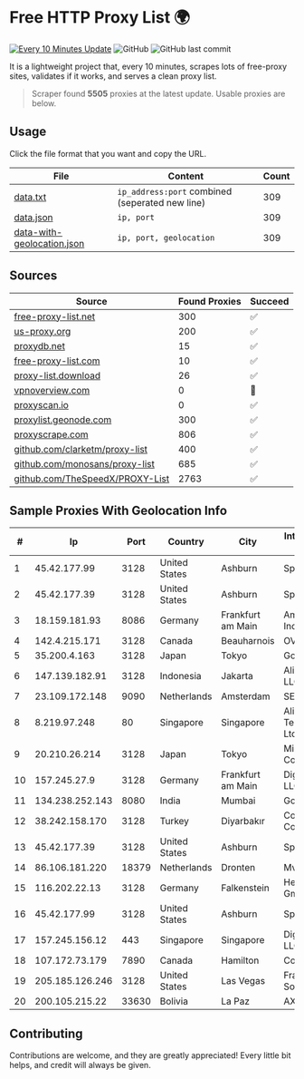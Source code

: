 
# Free HTTP Proxy List 🌍

[![Every 10 Minutes Update](https://github.com/mertguvencli/http-proxy-list/actions/workflows/main.yml/badge.svg?branch=main)](https://github.com/mertguvencli/http-proxy-list/actions/workflows/main.yml)
![GitHub](https://img.shields.io/github/license/mertguvencli/http-proxy-list)
![GitHub last commit](https://img.shields.io/github/last-commit/mertguvencli/http-proxy-list)

It is a lightweight project that, every 10 minutes, scrapes lots of free-proxy sites, validates if it works, and serves a clean proxy list.


> Scraper found **5505** proxies at the latest update. Usable proxies are below.

## Usage

Click the file format that you want and copy the URL.


|File|Content|Count|
|----|-------|-----|
|[data.txt](https://raw.githubusercontent.com/mertguvencli/http-proxy-list/main/proxy-list/data.txt)|`ip_address:port` combined (seperated new line)|309|
|[data.json](https://raw.githubusercontent.com/mertguvencli/http-proxy-list/main/proxy-list/data.json)|`ip, port`|309|
|[data-with-geolocation.json](https://raw.githubusercontent.com/mertguvencli/http-proxy-list/main/proxy-list/data-with-geolocation.json)|`ip, port, geolocation`|309|

## Sources

|Source|Found Proxies|Succeed|
|------|-------------|-------|
|[free-proxy-list.net](https://free-proxy-list.net)|300|✅|
|[us-proxy.org](https://www.us-proxy.org)|200|✅|
|[proxydb.net](http://proxydb.net)|15|✅|
|[free-proxy-list.com](https://free-proxy-list.com/?page=&port=&type%5B%5D=http&type%5B%5D=https&up_time=0&search=Search)|10|✅|
|[proxy-list.download](https://www.proxy-list.download/HTTP)|26|✅|
|[vpnoverview.com](https://vpnoverview.com/privacy/anonymous-browsing/free-proxy-servers)|0|🚫|
|[proxyscan.io](https://www.proxyscan.io)|0|✅|
|[proxylist.geonode.com](https://proxylist.geonode.com/api/proxy-list?limit=300&page=1&sort_by=lastChecked&sort_type=desc&protocols=http,https)|300|✅|
|[proxyscrape.com](https://api.proxyscrape.com/v2/?request=displayproxies&protocol=http&timeout=10000&country=all&ssl=all&anonymity=all)|806|✅|
|[github.com/clarketm/proxy-list](https://raw.githubusercontent.com/clarketm/proxy-list/master/proxy-list-raw.txt)|400|✅|
|[github.com/monosans/proxy-list](https://raw.githubusercontent.com/monosans/proxy-list/main/proxies/http.txt)|685|✅|
|[github.com/TheSpeedX/PROXY-List](https://raw.githubusercontent.com/TheSpeedX/PROXY-List/master/http.txt)|2763|✅|


## Sample Proxies With Geolocation Info

|#|Ip|Port|Country|City|Internet Service Provider|
|-|--|----|-------|----|-------------------------|
|1|45.42.177.99|3128|United States|Ashburn|Sprint|
|2|45.42.177.39|3128|United States|Ashburn|Sprint|
|3|18.159.181.93|8086|Germany|Frankfurt am Main|Amazon.com, Inc.|
|4|142.4.215.171|3128|Canada|Beauharnois|OVH SAS|
|5|35.200.4.163|3128|Japan|Tokyo|Google LLC|
|6|147.139.182.91|3128|Indonesia|Jakarta|Alibaba.com LLC|
|7|23.109.172.148|9090|Netherlands|Amsterdam|SERVERS-COM|
|8|8.219.97.248|80|Singapore|Singapore|Alibaba (US) Technology Co., Ltd.|
|9|20.210.26.214|3128|Japan|Tokyo|Microsoft Corporation|
|10|157.245.27.9|3128|Germany|Frankfurt am Main|DigitalOcean, LLC|
|11|134.238.252.143|8080|India|Mumbai|Google LLC|
|12|38.242.158.170|3128|Turkey|Diyarbakır|Cogent Communications|
|13|45.42.177.39|3128|United States|Ashburn|Sprint|
|14|86.106.181.220|18379|Netherlands|Dronten|Mvps LTD|
|15|116.202.22.13|3128|Germany|Falkenstein|Hetzner Online GmbH|
|16|45.42.177.99|3128|United States|Ashburn|Sprint|
|17|157.245.156.12|443|Singapore|Singapore|DigitalOcean, LLC|
|18|107.172.73.179|7890|Canada|Hamilton|ColoCrossing|
|19|205.185.126.246|3128|United States|Las Vegas|FranTech Solutions|
|20|200.105.215.22|33630|Bolivia|La Paz|AXS Bolivia S. A.|



## Contributing

Contributions are welcome, and they are greatly appreciated! Every
little bit helps, and credit will always be given.

